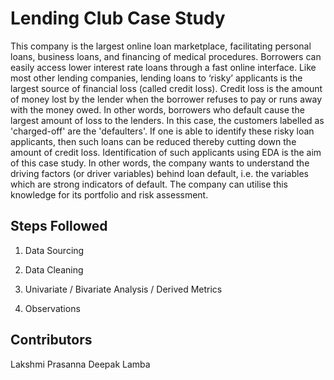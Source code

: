 # Lending Club Case Study

This company is the largest online loan marketplace, facilitating personal loans, business loans, and financing of medical
procedures. Borrowers can easily access lower interest rate loans through a fast online interface.
Like most other lending companies, lending loans to ‘risky’ applicants is the largest source of financial loss (called credit
loss). Credit loss is the amount of money lost by the lender when the borrower refuses to pay or runs away with the money
owed. In other words, borrowers who default cause the largest amount of loss to the lenders. In this case, the customers
labelled as 'charged-off' are the 'defaulters'.
If one is able to identify these risky loan applicants, then such loans can be reduced thereby cutting down the amount of
credit loss. Identification of such applicants using EDA is the aim of this case study.
In other words, the company wants to understand the driving factors (or driver variables) behind loan default, i.e. the
variables which are strong indicators of default. The company can utilise this knowledge for its portfolio and risk
assessment.

## Steps Followed

1. Data Sourcing

2. Data Cleaning

3. Univariate / Bivariate Analysis / Derived Metrics

4. Observations

## Contributors

Lakshmi Prasanna
Deepak Lamba
